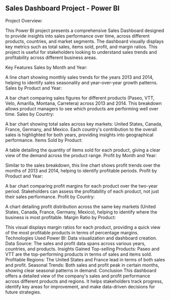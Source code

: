 ## Sales Dashboard Project - Power BI
Project Overview:

This Power BI project presents a comprehensive Sales Dashboard designed to provide insights into sales performance over time, across different products, countries, and market segments. The dashboard visually displays key metrics such as total sales, items sold, profit, and margin ratios. This project is useful for stakeholders looking to understand sales trends and profitability across different business areas.

Key Features
Sales by Month and Year:

A line chart showing monthly sales trends for the years 2013 and 2014, helping to identify sales seasonality and year-over-year growth patterns.
Sales by Product and Year:

A bar chart comparing sales figures for different products (Paseo, VTT, Velo, Amarilla, Montana, Carretera) across 2013 and 2014. This breakdown allows product managers to see which products are performing well over time.
Sales by Country:

A bar chart showing total sales across key markets: United States, Canada, France, Germany, and Mexico. Each country's contribution to the overall sales is highlighted for both years, providing insights into geographical performance.
Items Sold by Product:

A table detailing the quantity of items sold for each product, giving a clear view of the demand across the product range.
Profit by Month and Year:

Similar to the sales breakdown, this line chart shows profit trends over the months of 2013 and 2014, helping to identify profitable periods.
Profit by Product and Year:

A bar chart comparing profit margins for each product over the two-year period. Stakeholders can assess the profitability of each product, not just their sales performance.
Profit by Country:

A chart detailing profit distribution across the same key markets (United States, Canada, France, Germany, Mexico), helping to identify where the business is most profitable.
Margin Ratio by Product:

This visual displays margin ratios for each product, providing a quick view of the most profitable products in terms of percentage margins.
Technologies Used
Power BI: Data visualization and dashboard creation.
Data Source: The sales and profit data spans across various years, countries, and products.
Insights Gained
Top-selling Products: Paseo and VTT are the top-performing products in terms of sales and items sold.
Profitable Regions: The United States and France lead in terms of both sales and profit.
Seasonal Trends: Both sales and profit peak in certain months, showing clear seasonal patterns in demand.
Conclusion
This dashboard offers a detailed view of the company's sales and profit performance across different products and regions. It helps stakeholders track progress, identify key areas for improvement, and make data-driven decisions for future strategies.
